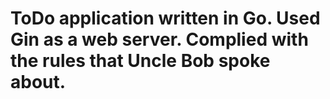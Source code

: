 # ToDo application written in Go. Used Gin as a web server. Complied with the rules that Uncle Bob spoke about. 